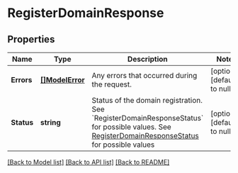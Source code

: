 # RegisterDomainResponse

## Properties
Name | Type | Description | Notes
------------ | ------------- | ------------- | -------------
**Errors** | [**[]ModelError**](Error.md) | Any errors that occurred during the request. | [optional] [default to null]
**Status** | **string** | Status of the domain registration.  See &#x60;RegisterDomainResponseStatus&#x60; for possible values. See [RegisterDomainResponseStatus](#type-registerdomainresponsestatus) for possible values | [optional] [default to null]

[[Back to Model list]](../README.md#documentation-for-models) [[Back to API list]](../README.md#documentation-for-api-endpoints) [[Back to README]](../README.md)

